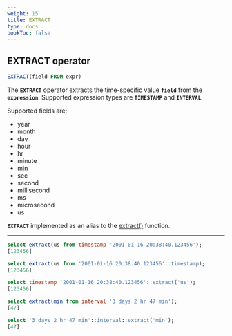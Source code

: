 ```yaml
---
weight: 15
title: EXTRACT
type: docs
bookToc: false
---
```


## EXTRACT operator

```SQL
EXTRACT(field FROM expr)
```

The **`EXTRACT`** operator extracts the time-specific value **`field`** from the
**`expression`**. Supported expression types are **`TIMESTAMP`** and **`INTERVAL`**.

Supported fields are:

* year
* month
* day
* hour
* hr
* minute
* min
* sec
* second
* millisecond
* ms
* microsecond
* us

**`EXTRACT`** implemented as an alias to the [extract()](/docs/sql/functions/timestamp) function.

---

```SQL
select extract(us from timestamp '2001-01-16 20:38:40.123456');
[123456]

select extract(us from '2001-01-16 20:38:40.123456'::timestamp);
[123456]

select timestamp '2001-01-16 20:38:40.123456'::extract('us');
[123456]

select extract(min from interval '3 days 2 hr 47 min');
[47]

select '3 days 2 hr 47 min'::interval::extract('min');
[47]
```
